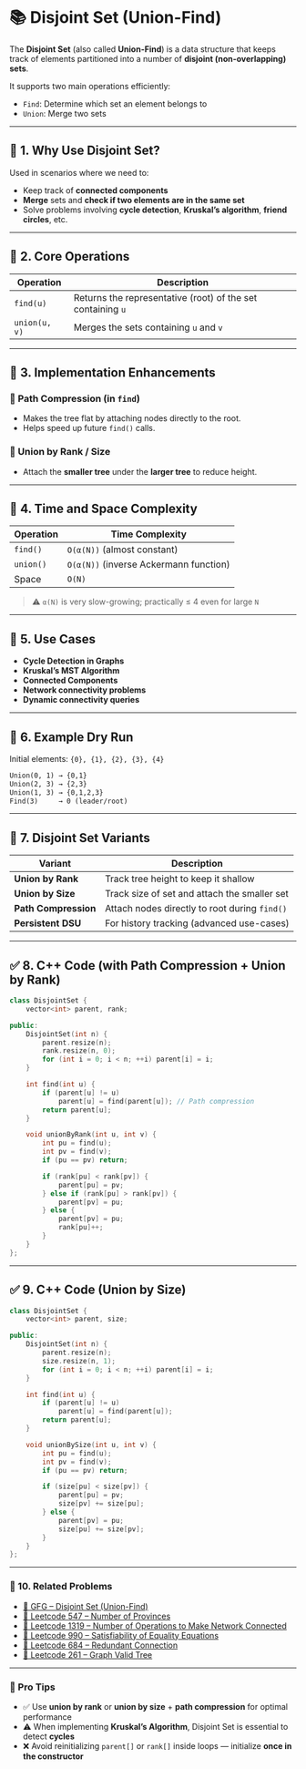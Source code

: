 # 📚 Disjoint Set (Union-Find)

The **Disjoint Set** (also called **Union-Find**) is a data structure that keeps track of elements partitioned into a number of **disjoint (non-overlapping) sets**.

It supports two main operations efficiently:
- `Find`: Determine which set an element belongs to
- `Union`: Merge two sets

---

## 📖 1. Why Use Disjoint Set?

Used in scenarios where we need to:
- Keep track of **connected components**
- **Merge** sets and **check if two elements are in the same set**
- Solve problems involving **cycle detection**, **Kruskal’s algorithm**, **friend circles**, etc.

---

## 🧠 2. Core Operations

| Operation | Description                          |
|----------|--------------------------------------|
| `find(u)`  | Returns the representative (root) of the set containing `u` |
| `union(u, v)` | Merges the sets containing `u` and `v` |

---

## 🔧 3. Implementation Enhancements

### 🔹 Path Compression (in `find`)
- Makes the tree flat by attaching nodes directly to the root.
- Helps speed up future `find()` calls.

### 🔹 Union by Rank / Size
- Attach the **smaller tree** under the **larger tree** to reduce height.

---

## 🧠 4. Time and Space Complexity

| Operation     | Time Complexity |
|---------------|-----------------|
| `find()`      | `O(α(N))` (almost constant) |
| `union()`     | `O(α(N))` (inverse Ackermann function) |
| Space         | `O(N)`          |

> ⚠️ `α(N)` is very slow-growing; practically ≤ 4 even for large `N`

---

## 🚀 5. Use Cases

- **Cycle Detection in Graphs**
- **Kruskal’s MST Algorithm**
- **Connected Components**
- **Network connectivity problems**
- **Dynamic connectivity queries**

---

## 🧪 6. Example Dry Run

Initial elements: `{0}, {1}, {2}, {3}, {4}`

```txt
Union(0, 1) → {0,1}
Union(2, 3) → {2,3}
Union(1, 3) → {0,1,2,3}
Find(3)     → 0 (leader/root)
```

---

## 🧠 7. Disjoint Set Variants

| Variant            | Description                                      |
|--------------------|--------------------------------------------------|
| **Union by Rank**  | Track tree height to keep it shallow             |
| **Union by Size**  | Track size of set and attach the smaller set     |
| **Path Compression** | Attach nodes directly to root during `find()` |
| **Persistent DSU** | For history tracking (advanced use-cases)        |

---

## ✅ 8. C++ Code (with Path Compression + Union by Rank)

```cpp
class DisjointSet {
    vector<int> parent, rank;

public:
    DisjointSet(int n) {
        parent.resize(n);
        rank.resize(n, 0);
        for (int i = 0; i < n; ++i) parent[i] = i;
    }

    int find(int u) {
        if (parent[u] != u)
            parent[u] = find(parent[u]); // Path compression
        return parent[u];
    }

    void unionByRank(int u, int v) {
        int pu = find(u);
        int pv = find(v);
        if (pu == pv) return;

        if (rank[pu] < rank[pv]) {
            parent[pu] = pv;
        } else if (rank[pu] > rank[pv]) {
            parent[pv] = pu;
        } else {
            parent[pv] = pu;
            rank[pu]++;
        }
    }
};
```

---

## ✅ 9. C++ Code (Union by Size)

```cpp
class DisjointSet {
    vector<int> parent, size;

public:
    DisjointSet(int n) {
        parent.resize(n);
        size.resize(n, 1);
        for (int i = 0; i < n; ++i) parent[i] = i;
    }

    int find(int u) {
        if (parent[u] != u)
            parent[u] = find(parent[u]);
        return parent[u];
    }

    void unionBySize(int u, int v) {
        int pu = find(u);
        int pv = find(v);
        if (pu == pv) return;

        if (size[pu] < size[pv]) {
            parent[pu] = pv;
            size[pv] += size[pu];
        } else {
            parent[pv] = pu;
            size[pu] += size[pv];
        }
    }
};
```

---

### 🔗 10. Related Problems

- [🔗 GFG – Disjoint Set (Union-Find)](https://www.geeksforgeeks.org/disjoint-set-data-structures/)
- [🔗 Leetcode 547 – Number of Provinces](https://leetcode.com/problems/number-of-provinces/)
- [🔗 Leetcode 1319 – Number of Operations to Make Network Connected](https://leetcode.com/problems/number-of-operations-to-make-network-connected/)
- [🔗 Leetcode 990 – Satisfiability of Equality Equations](https://leetcode.com/problems/satisfiability-of-equality-equations/)
- [🔗 Leetcode 684 – Redundant Connection](https://leetcode.com/problems/redundant-connection/)
- [🔗 Leetcode 261 – Graph Valid Tree](https://leetcode.com/problems/graph-valid-tree/)

---

### 🧠 Pro Tips

- ✅ Use **union by rank** or **union by size** + **path compression** for optimal performance  
- ⚠️ When implementing **Kruskal’s Algorithm**, Disjoint Set is essential to detect **cycles**  
- ❌ Avoid reinitializing `parent[]` or `rank[]` inside loops — initialize **once in the constructor**

